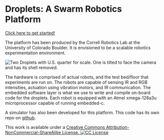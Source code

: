 Droplets: A Swarm Robotics Platform
==========

[Click here to get started!](https://github.com/correlllab/cu-droplet/blob/master/getting_started.md)

The platform has been produced by the Correll Robotics Lab at the University of Colorado Boulder. It is envisioned to be a scalable robotics experimentation environment.

<img src="http://correll.cs.colorado.edu/wp-content/uploads/IMG_1087_smaller_cropped.jpg" alt="Two Droplets with U.S. quarter for scale. One is tilted to face the camera and has its shell removed.">

The hardware is comprised of actual robots, and the test bed/floor that experiments are run on. The robots are capable of sensing IR and RGB intensities, actuation using vibration motors, and IR communication. The embedded software layer is what we use to write and compile on-board code for the droplets. Each robot is equipped with an Atmel xmega-128a3u microprocessor capable of running embedded-c.

A simulator has also been developed for this platform. This code has its own repo on <a href="https://github.com/correlllab/cu-droplet-sim">github</a>.

This work is available under a <a href="https://creativecommons.org/licenses/by-nc-sa/4.0/" >Creative Commons Attribution-NonCommercial-ShareAlike License. <img src="http://i.creativecommons.org/l/by-nc-sa/3.0/88x31.png" alt="CC License"></a>
